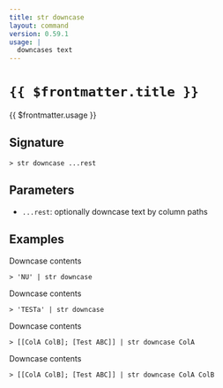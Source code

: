 ```yaml
---
title: str downcase
layout: command
version: 0.59.1
usage: |
  downcases text
---
```


# `{{ $frontmatter.title }}`

<div style='white-space: pre-wrap;'>{{ $frontmatter.usage }}</div>

## Signature

```> str downcase ...rest```

## Parameters

 -  `...rest`: optionally downcase text by column paths

## Examples

Downcase contents
```shell
> 'NU' | str downcase
```

Downcase contents
```shell
> 'TESTa' | str downcase
```

Downcase contents
```shell
> [[ColA ColB]; [Test ABC]] | str downcase ColA
```

Downcase contents
```shell
> [[ColA ColB]; [Test ABC]] | str downcase ColA ColB
```
